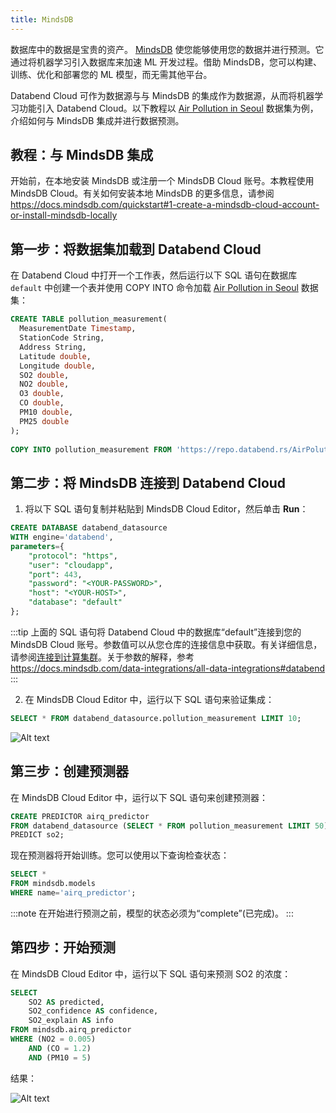 ```yaml
---
title: MindsDB
---
```


数据库中的数据是宝贵的资产。 [MindsDB](https://mindsdb.com/) 使您能够使用您的数据并进行预测。它通过将机器学习引入数据库来加速 ML 开发过程。借助 MindsDB，您可以构建、训练、优化和部署您的 ML 模型，而无需其他平台。

Databend Cloud 可作为数据源与与 MindsDB 的集成作为数据源，从而将机器学习功能引入 Databend Cloud。以下教程以 [Air Pollution in Seoul](https://www.kaggle.com/datasets/bappekim/air-pollution-in-seoul) 数据集为例，介绍如何与 MindsDB 集成并进行数据预测。

## 教程：与 MindsDB 集成

开始前，在本地安装 MindsDB 或注册一个 MindsDB Cloud 账号。本教程使用 MindsDB Cloud。有关如何安装本地 MindsDB 的更多信息，请参阅 https://docs.mindsdb.com/quickstart#1-create-a-mindsdb-cloud-account-or-install-mindsdb-locally

## 第一步：将数据集加载到 Databend Cloud

在 Databend Cloud 中打开一个工作表，然后运行以下 SQL 语句在数据库 `default` 中创建一个表并使用 COPY INTO 命令加载 [Air Pollution in Seoul](https://www.kaggle.com/datasets/bappekim/air-pollution-in-seoul) 数据集：

```sql
CREATE TABLE pollution_measurement(
  MeasurementDate Timestamp,
  StationCode String,
  Address String,
  Latitude double,
  Longitude double,
  SO2 double,
  NO2 double,
  O3 double,
  CO double,
  PM10 double,
  PM25 double
);
 
COPY INTO pollution_measurement FROM 'https://repo.databend.rs/AirPolutionSeoul/Measurement_summary.csv' file_format=(type='CSV' skip_header=1);
```

## 第二步：将 MindsDB 连接到 Databend Cloud

1. 将以下 SQL 语句复制并粘贴到 MindsDB Cloud Editor，然后单击 **Run**：

```sql
CREATE DATABASE databend_datasource
WITH engine='databend',
parameters={
    "protocol": "https",
    "user": "cloudapp",
    "port": 443,
    "password": "<YOUR-PASSWORD>",
    "host": "<YOUR-HOST>",
    "database": "default"
};
```
:::tip
上面的 SQL 语句将 Databend Cloud 中的数据库“default”连接到您的 MindsDB Cloud 账号。参数值可以从您仓库的连接信息中获取。有关详细信息，请参阅[连接到计算集群](../02-using-databend-cloud/00-warehouses.md#连接到计算集群-connecting)。关于参数的解释，参考 https://docs.mindsdb.com/data-integrations/all-data-integrations#databend
:::

2. 在 MindsDB Cloud Editor 中，运行以下 SQL 语句来验证集成：

```sql
SELECT * FROM databend_datasource.pollution_measurement LIMIT 10;
```
![Alt text](@site/static/img/documents/BI/mindsdb-verify.png)

## 第三步：创建预测器

在 MindsDB Cloud Editor 中，运行以下 SQL 语句来创建预测器：

```sql
CREATE PREDICTOR airq_predictor
FROM databend_datasource (SELECT * FROM pollution_measurement LIMIT 50)
PREDICT so2;
```

现在预测器将开始训练。您可以使用以下查询检查状态：

```sql
SELECT * 
FROM mindsdb.models
WHERE name='airq_predictor';
```

:::note
在开始进行预测之前，模型的状态必须为“complete”(已完成)。
:::

## 第四步：开始预测

在 MindsDB Cloud Editor 中，运行以下 SQL 语句来预测 SO2 的浓度：

```sql
SELECT
    SO2 AS predicted,
    SO2_confidence AS confidence,
    SO2_explain AS info
FROM mindsdb.airq_predictor
WHERE (NO2 = 0.005)
    AND (CO = 1.2)
    AND (PM10 = 5)
```

结果：

![Alt text](@site/static/img/documents/BI/mindsdb-predict.png)